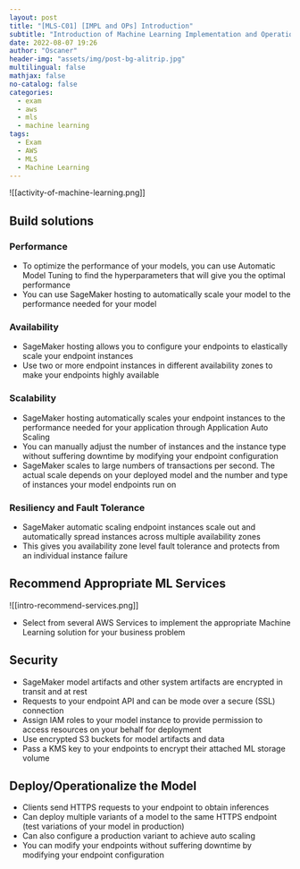 ```yaml
---
layout: post
title: "[MLS-C01] [IMPL and OPs] Introduction"
subtitle: "Introduction of Machine Learning Implementation and Operations"
date: 2022-08-07 19:26
author: "Oscaner"
header-img: "assets/img/post-bg-alitrip.jpg"
multilingual: false
mathjax: false
no-catalog: false
categories:
  - exam
  - aws
  - mls
  - machine learning
tags:
  - Exam
  - AWS
  - MLS
  - Machine Learning
---
```


![[activity-of-machine-learning.png]]

## Build solutions

### Performance

- To optimize the performance of your models, you can use Automatic Model Tuning to find the hyperparameters that will give you the optimal performance
- You can use SageMaker hosting to automatically scale your model to the performance needed for your model

### Availability

- SageMaker hosting allows you to configure your endpoints to elastically scale your endpoint instances
- Use two or more endpoint instances in different availability zones to make your endpoints highly available

### Scalability

- SageMaker hosting automatically scales your endpoint instances to the performance needed for your application through Application Auto Scaling
- You can manually adjust the number of instances and the instance type without suffering downtime by modifying your endpoint configuration
- SageMaker scales to large numbers of transactions per second. The actual scale depends on your deployed model and the number and type of instances your model endpoints run on

### Resiliency and Fault Tolerance

- SageMaker automatic scaling endpoint instances scale out and automatically spread instances across multiple availability zones
- This gives you availability zone level fault tolerance and protects from an individual instance failure

## Recommend Appropriate ML Services

![[intro-recommend-services.png]]

- Select from several AWS Services to implement the appropriate Machine Learning solution for your business problem

## Security

- SageMaker model artifacts and other system artifacts are encrypted in transit and at rest
- Requests to your endpoint API and can be mode over a secure (SSL) connection
- Assign IAM roles to your model instance to provide permission to access resources on your behalf for deployment
- Use encrypted S3 buckets for model artifacts and data
- Pass a KMS key to your endpoints to encrypt their attached ML storage volume

## Deploy/Operationalize the Model

- Clients send HTTPS requests to your endpoint to obtain inferences
- Can deploy multiple variants of a model to the same HTTPS endpoint (test variations of your model in production)
- Can also configure a production variant to achieve auto scaling
- You can modify your endpoints without suffering downtime by modifying your endpoint configuration

